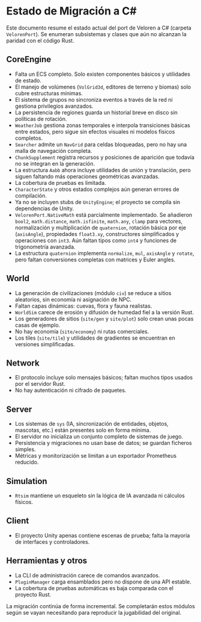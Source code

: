 # Estado de Migración a C#

Este documento resume el estado actual del port de Veloren a C# (carpeta `VelorenPort`). Se enumeran subsistemas y clases que aún no alcanzan la paridad con el código Rust.

## CoreEngine

- Falta un ECS completo. Solo existen componentes básicos y utilidades de estado.
- El manejo de volúmenes (`VolGrid3d`, editores de terreno y biomas) solo cubre estructuras mínimas.
- El sistema de grupos no sincroniza eventos a través de la red ni gestiona privilegios avanzados.
- La persistencia de regiones guarda un historial breve en disco sin políticas de rotación.
- `WeatherJob` gestiona zonas temporales e interpola transiciones básicas entre estados, pero sigue sin efectos visuales ni modelos físicos completos.
- `Searcher` admite un `NavGrid` para celdas bloqueadas, pero no hay una malla de navegación completa.
- `ChunkSupplement` registra recursos y posiciones de aparición que todavía no se integran en la generación.
- La estructura `Aabb` ahora incluye utilidades de unión y translación,
  pero siguen faltando más operaciones geométricas avanzadas.
- La cobertura de pruebas es limitada.
- `CharacterState` y otros estados complejos aún generan errores de compilación.
- Ya no se incluyen stubs de `UnityEngine`; el proyecto se compila sin dependencias de Unity.
- `VelorenPort.NativeMath` está parcialmente implementado. Se añadieron `bool2`,
  `math.distance`, `math.isfinite`, `math.any`, `clamp` para vectores,
  normalización y multiplicación de `quaternion`, rotación básica por eje
  (`axisAngle`), propiedades `float3.xy`, constructores simplificados y
  operaciones con `int3`. Aún faltan tipos como `int4` y funciones de
  trigonometría avanzada.
- La estructura `quaternion` implementa `normalize`, `mul`, `axisAngle` y
  `rotate`, pero faltan conversiones completas con matrices y Euler angles.

## World

- La generación de civilizaciones (módulo `civ`) se reduce a sitios aleatorios, sin economía ni asignación de NPC.
- Faltan capas dinámicas: cuevas, flora y fauna realistas.
- `WorldSim` carece de erosión y difusión de humedad fiel a la versión Rust.
- Los generadores de sitios (`site/gen` y `site/plot`) solo crean unas pocas casas de ejemplo.
- No hay economía (`site/economy`) ni rutas comerciales.
- Los tiles (`site/tile`) y utilidades de gradientes se encuentran en versiones simplificadas.

## Network

- El protocolo incluye solo mensajes básicos; faltan muchos tipos usados por el servidor Rust.
- No hay autenticación ni cifrado de paquetes.

## Server

- Los sistemas de `sys` (IA, sincronización de entidades, objetos, mascotas, etc.) están presentes solo en forma mínima.
- El servidor no inicializa un conjunto completo de sistemas de juego.
- Persistencia y migraciones no usan base de datos; se guardan ficheros simples.
- Métricas y monitorización se limitan a un exportador Prometheus reducido.

## Simulation

- `Rtsim` mantiene un esqueleto sin la lógica de IA avanzada ni cálculos físicos.

## Client

- El proyecto Unity apenas contiene escenas de prueba; falta la mayoría de interfaces y controladores.

## Herramientas y otros

- La CLI de administración carece de comandos avanzados.
- `PluginManager` carga ensamblados pero no dispone de una API estable.
- La cobertura de pruebas automáticas es baja comparada con el proyecto Rust.

La migración continúa de forma incremental. Se completarán estos módulos según se vayan necesitando para reproducir la jugabilidad del original.
